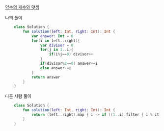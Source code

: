 [약수의 개수와 덧셈](https://programmers.co.kr/learn/courses/30/lessons/77884)

나의 풀이
```kotlin
    class Solution {
        fun solution(left: Int, right: Int): Int {
            var answer: Int = 0
            for(i in left..right){
                var divisor = 0
                for(j in 1..i){
                    if(i%j==0) divisor++
                }
                if(divisor%2==0) answer+=i
                else answer-=i
            }
            return answer
        }
    }
```

다른 사람 풀이
```kotlin
    class Solution {
        fun solution(left: Int, right: Int): Int {
            return (left..right).map { i -> if ((1..i).filter { i % it == 0 }.size % 2 == 0) i else -i }.sum()
        }
    }
```
